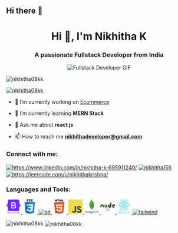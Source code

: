 ## Hi there 👋


<h1 align="center">Hi 👋, I'm Nikhitha K</h1>
<h3 align="center">A passionate Fullstack Developer from India</h3>

<p align="center">
  <img src="https://media4.giphy.com/media/qgQUggAC3Pfv687qPC/200w.gif?cid=82a1493b164s82ezebon0nt5rw386pk94esfln0lkdjzxo3d&ep=v1_gifs_related&rid=200w.gif&ct=g" alt="Fullstack Developer GIF" />
</p>

<p align="left"> <img src="https://komarev.com/ghpvc/?username=nikhitha08kk&label=Profile%20views&color=0e75b6&style=flat" alt="nikhitha08kk" /> </p>

<p align="left"> <a href="https://github.com/ryo-ma/github-profile-trophy"><img src="https://github-profile-trophy.vercel.app/?username=nikhitha08kk" alt="nikhitha08kk" /></a> </p>

- 🔭 I’m currently working on [Ecommerce](https://github.com/nikhitha08kk/miniproject)

- 🌱 I’m currently learning **MERN Stack**

- 💬 Ask me about **react js**

- 📫 How to reach me **nikhithadeveloper@gmail.com**
<h3 align="left">Connect with me:</h3>
<p align="left">
<a href="https://linkedin.com/in/https://www.linkedin.com/in/nikhitha-k-695911240/" target="blank"><img align="center" src="https://raw.githubusercontent.com/rahuldkjain/github-profile-readme-generator/master/src/images/icons/Social/linked-in-alt.svg" alt="https://www.linkedin.com/in/nikhitha-k-695911240/" height="30" width="40" /></a>
<a href="https://instagram.com/nikhitha156" target="blank"><img align="center" src="https://raw.githubusercontent.com/rahuldkjain/github-profile-readme-generator/master/src/images/icons/Social/instagram.svg" alt="nikhitha156" height="30" width="40" /></a>
<a href="https://www.leetcode.com/https://leetcode.com/u/nikhithakrishna/" target="blank"><img align="center" src="https://raw.githubusercontent.com/rahuldkjain/github-profile-readme-generator/master/src/images/icons/Social/leet-code.svg" alt="https://leetcode.com/u/nikhithakrishna/" height="30" width="40" /></a>
</p>

<h3 align="left">Languages and Tools:</h3>
<p align="left"> <a href="https://getbootstrap.com" target="_blank" rel="noreferrer"> <img src="https://raw.githubusercontent.com/devicons/devicon/master/icons/bootstrap/bootstrap-plain-wordmark.svg" alt="bootstrap" width="40" height="40"/> </a> <a href="https://www.w3schools.com/css/" target="_blank" rel="noreferrer"> <img src="https://raw.githubusercontent.com/devicons/devicon/master/icons/css3/css3-original-wordmark.svg" alt="css3" width="40" height="40"/> </a> <a href="https://git-scm.com/" target="_blank" rel="noreferrer"> <img src="https://www.vectorlogo.zone/logos/git-scm/git-scm-icon.svg" alt="git" width="40" height="40"/> </a> <a href="https://www.w3.org/html/" target="_blank" rel="noreferrer"> <img src="https://raw.githubusercontent.com/devicons/devicon/master/icons/html5/html5-original-wordmark.svg" alt="html5" width="40" height="40"/> </a> <a href="https://developer.mozilla.org/en-US/docs/Web/JavaScript" target="_blank" rel="noreferrer"> <img src="https://raw.githubusercontent.com/devicons/devicon/master/icons/javascript/javascript-original.svg" alt="javascript" width="40" height="40"/> </a> <a href="https://www.mongodb.com/" target="_blank" rel="noreferrer"> <img src="https://raw.githubusercontent.com/devicons/devicon/master/icons/mongodb/mongodb-original-wordmark.svg" alt="mongodb" width="40" height="40"/> </a> <a href="https://nodejs.org" target="_blank" rel="noreferrer"> <img src="https://raw.githubusercontent.com/devicons/devicon/master/icons/nodejs/nodejs-original-wordmark.svg" alt="nodejs" width="40" height="40"/> </a> <a href="https://reactjs.org/" target="_blank" rel="noreferrer"> <img src="https://raw.githubusercontent.com/devicons/devicon/master/icons/react/react-original-wordmark.svg" alt="react" width="40" height="40"/> </a> <a href="https://tailwindcss.com/" target="_blank" rel="noreferrer"> <img src="https://www.vectorlogo.zone/logos/tailwindcss/tailwindcss-icon.svg" alt="tailwind" width="40" height="40"/> </a> </p>

<p><img align="left" src="https://github-readme-stats.vercel.app/api/top-langs?username=nikhitha08kk&show_icons=true&locale=en&layout=compact" alt="nikhitha08kk" /></p>

<p>&nbsp;<img align="center" src="https://github-readme-stats.vercel.app/api?username=nikhitha08kk&show_icons=true&locale=en" alt="nikhitha08kk" /></p>
